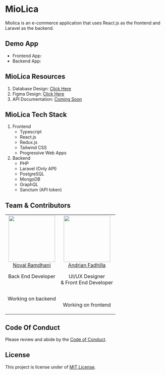 # MioLica
Miolica is an e-commerce application that uses React.js as the frontend and Laravel as the backend.

## Demo App
- Frontend App: []()
- Backend App: []()

## MioLica Resources
1. Database Design: [Click Here](https://dbdiagram.io/d/620e660e485e433543cee43a)
2. Figma Design: [Click Here](https://www.figma.com/file/Rt1alvAw8zJNDSxnNGxrWi/Miolica-Store?node-id=0%3A1)
3. API Documentation: [Coming Soon]()

## MioLica Tech Stack
1. Frontend
    - Typescript
    - React.js
    - Redux.js
    - Tailwind CSS
    - Progressive Web Apps
2. Backend
    - PHP
    - Laravel (Only API)
    - PostgreSQL
    - MongoDB
    - GraphQL
    - Sanctum (API token)

## Team & Contributors
<table align="center">
  <tbody>
    <tr>
      <td align="center" valign="top">
        <img width="150" height="150" src="https://github.com/novalramdhani.png?s=150">
        <br>
        <a href="https://github.com/novalramdhani">Noval Ramdhani</a>
        <p>Back End Developer</p>
        <br>
        <p>Working on backend</p>
      </td>
      <td align="center" valign="top">
        <img width="150" height="150" src="https://github.com/andrianfaa.png?s=150">
        <br>
        <a href="https://github.com/andrianfaa">Andrian Fadhilla</a>
        <p>UI/UX Designer <br>
            & Front End Developer</p>
        <br>
        <p>Working on frontend</p>
      </td>
     </tr>
  </tbody>
</table>

## Code Of Conduct
Please review and abide by the [Code of Conduct](https://github.com/novalramdhani/Miolica/blob/main/CODE_OF_CONDUCT.md).

## License
This project is license under of [MIT License](https://github.com/novalramdhani/Miolica/blob/main/LICENSE).